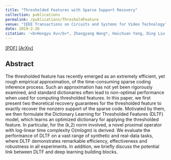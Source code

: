 ```yaml
---
title: "Thresholded Features with Sparse Support Recovery"
collection: publications
permalink: /publications/ThresholdFeature
venue: "IEEE Transactions on Circuits and Systems for Video Technology"
date: 2019-2-26
citation: '<b>Hongyu Xu</b>*, Zhangyang Wang*, Haichuan Yang, Ding Liu and Ji Liu. <b>IEEE Transactions on Circuits and Systems for Video Technology (TCSVT)</b>. (* equal contribution)'
---
```

[[PDF]](https://ieeexplore.ieee.org/document/8653305)
[[ArXiv]](https://arxiv.org/abs/1804.05515)


## Abstract
The thresholded feature has recently emerged as an extremely efficient, yet rough empirical approximation, of the time-consuming sparse coding inference process. Such an approximation has not yet been rigorously examined, and standard dictionaries often lead to non-optimal performance when used for computing thresholded features. In this paper, we first present two theoretical recovery guarantees for the thresholded feature to exactly recover the nonzero support of the sparse code. Motivated by them, we then formulate the Dictionary Learning for Thresholded Features (DLTF) model, which learns an optimized dictionary for applying the thresholded feature. In particular, for the (k,2) norm involved, a novel proximal operator with log-linear time complexity O(mlogm) is derived. We evaluate the performance of DLTF on a vast range of synthetic and real-data tasks, where DLTF demonstrates remarkable efficiency, effectiveness and robustness in all experiments. In addition, we briefly discuss the potential link between DLTF and deep learning building blocks.
